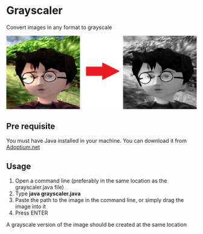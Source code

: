 # Grayscaler
Convert images in any format to grayscale

![Screenshot of Harry Potter from Playstion 1 era, being converted to grayscale](https://raw.githubusercontent.com/jgfmachado/grayscaler/main/pottah.png)

## Pre requisite
You must have Java installed in your machine. You can download it from [Adoptium.net](https://adoptium.net/temurin/releases/)

## Usage
1. Open a command line (preferably in the same location as the grayscaler.java file)
2. Type **java grayscaler.java**
3. Paste the path to the image in the command line, or simply drag the image into it
4. Press ENTER

A grayscale version of the image should be created at the same location
